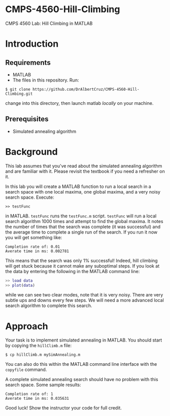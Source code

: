 # CMPS-4560-Hill-Climbing
CMPS 4560 Lab: Hill Climbing in MATLAB

# Introduction

## Requirements
* MATLAB
* The files in this repository. Run:
```
$ git clone https://github.com/DrAlbertCruz/CMPS-4560-Hill-Climbing.git
```
change into this directory, then launch matlab *locally* on your machine.

## Prerequisites
* Simulated annealing algorithm

# Background

This lab assumes that you've read about the simulated annealing algorithm and are familiar with it. Please revisit the textbook if you need a refresher on it. 

In this lab you will create a MATLAB function to run a local search in a search space with one local maxima, one global maxima, and a very noisy search space. Execute:

```
>> testFunc
```

in MATLAB. `testFunc` runs the `testFunc.m` script. `testFunc` will run a local search algorithm 1000 times and attempt to find the global maxima. It notes the number of times that the search was complete (it was successful) and the average time to complete a single run of the search. If you run it now you will get something like:

```
Completion rate of: 0.01
Averate time in ms: 0.002781
```

This means that the search was only 1% successful! Indeed, hill climbing will get stuck because it cannot make any suboptimal steps. If you look at the data by entering the following in the MATLAB command line:

```matlab
>> load data
>> plot(data)
```
while we can see two clear modes, note that it is very noisy. There are very subtle ups and downs every few steps. We will need a more advanced local search algorithm to complete this search.

# Approach

Your task is to implement simulated annealing in MATLAB. You should start by copying the `hillClimb.m` file:

```shell
$ cp hillClimb.m mySimAnnealing.m
```

You can also do this within the MATLAB command line interface with the `copyfile` command. 

A complete simulated annealing search should have no problem with this search space. Some sample results:

```
Completion rate of: 1
Averate time in ms: 0.035631
```

Good luck! Show the instructor your code for full credit.
